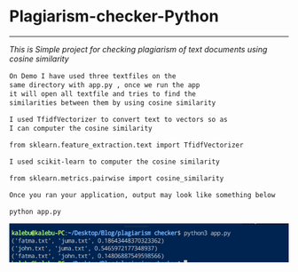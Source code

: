 # Plagiarism-checker-Python
---
_This is Simple project for checking plagiarism of text documents using cosine similarity_

```
On Demo I have used three textfiles on the
same directory with app.py , once we run the app
it will open all textfile and tries to find the 
similarities between them by using cosine similarity
```
```
I used TfidfVectorizer to convert text to vectors so as
I can computer the cosine similarity
```
```
from sklearn.feature_extraction.text import TfidfVectorizer
```

```
I used scikit-learn to computer the cosine similarity
```
```
from sklearn.metrics.pairwise import cosine_similarity
```
```
Once you ran your application, output may look like something below
```
```
python app.py
```

![](image.png?raw=true)
